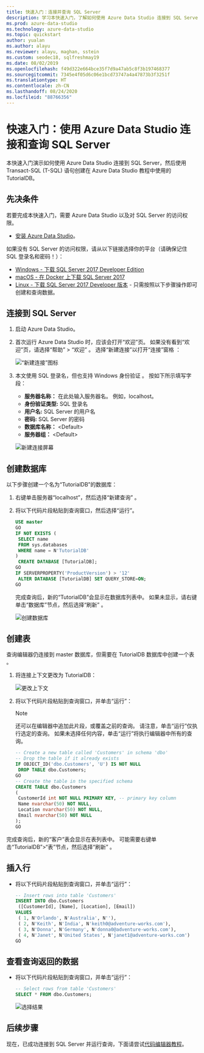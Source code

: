 ```yaml
---
title: 快速入门：连接并查询 SQL Server
description: 学习本快速入门，了解如何使用 Azure Data Studio 连接到 SQL Server，然后使用 Transact-SQL (T-SQL) 语句来创建数据库。
ms.prod: azure-data-studio
ms.technology: azure-data-studio
ms.topic: quickstart
author: yualan
ms.author: alayu
ms.reviewer: alayu, maghan, sstein
ms.custom: seodec18, sqlfreshmay19
ms.date: 08/02/2019
ms.openlocfilehash: f49d322e664bce35f7d9a47ab5c8f3b197468377
ms.sourcegitcommit: 7345e4f05d6c06e1bcd73747a4a47873b3f3251f
ms.translationtype: HT
ms.contentlocale: zh-CN
ms.lasthandoff: 08/24/2020
ms.locfileid: "88766356"
---
```

# <a name="quickstart-use-azure-data-studio-to-connect-and-query-sql-server"></a>快速入门：使用 Azure Data Studio 连接和查询 SQL Server

本快速入门演示如何使用 Azure Data Studio 连接到 SQL Server，然后使用 Transact-SQL (T-SQL) 语句创建在 Azure Data Studio 教程中使用的 TutorialDB。

## <a name="prerequisites"></a>先决条件

若要完成本快速入门，需要 Azure Data Studio 以及对 SQL Server 的访问权限。

- [安装 Azure Data Studio](./download-azure-data-studio.md?view=sql-server-ver15)。

如果没有 SQL Server 的访问权限，请从以下链接选择你的平台（请确保记住 SQL 登录名和密码！）：

- [Windows - 下载 SQL Server 2017 Developer Edition](https://www.microsoft.com/sql-server/sql-server-downloads)
- [macOS - 在 Docker 上下载 SQL Server 2017](../linux/quickstart-install-connect-docker.md)
- [Linux - 下载 SQL Server 2017 Developer 版本](../linux/sql-server-linux-overview.md#install) - 只需按照以下步骤操作即可创建和查询数据。

## <a name="connect-to-a-sql-server"></a>连接到 SQL Server

1. 启动 Azure Data Studio。

2. 首次运行 Azure Data Studio 时，应该会打开“欢迎”页。 如果没有看到“欢迎”页，请选择“帮助” > “欢迎”  。 选择“新建连接”以打开“连接”窗格 ：

   ![“新建连接”图标](media/quickstart-sql-server/new-connection-icon.png)

3. 本文使用 SQL 登录名，但也支持 Windows 身份验证 。 按如下所示填写字段：

   - **服务器名称：** 在此处输入服务器名。 例如，localhost。
   - **身份验证类型:** SQL 登录名
   - **用户名:** SQL Server 的用户名
   - **密码:** SQL Server 的密码
   - **数据库名称：** \<Default\>
   - **服务器组：** \<Default\>

   ![新建连接屏幕](media/quickstart-sql-server/new-connection-screen.png)

## <a name="create-a-database"></a>创建数据库

以下步骤创建一个名为“TutorialDB”的数据库：

1. 右键单击服务器“localhost”，然后选择“新建查询” 。

2. 将以下代码片段粘贴到查询窗口，然后选择“运行”。

    ```sql
    USE master
    GO
    IF NOT EXISTS (
     SELECT name
     FROM sys.databases
     WHERE name = N'TutorialDB'
    )
     CREATE DATABASE [TutorialDB];
    GO
    IF SERVERPROPERTY('ProductVersion') > '12'
     ALTER DATABASE [TutorialDB] SET QUERY_STORE=ON;
    GO
    ```

   完成查询后，新的“TutorialDB”会显示在数据库列表中。 如果未显示，请右键单击“数据库”节点，然后选择“刷新” 。

   ![创建数据库](media/quickstart-sql-server/create-database.png)

## <a name="create-a-table"></a>创建表

查询编辑器仍连接到 master 数据库，但需要在 TutorialDB 数据库中创建一个表 。

1. 将连接上下文更改为 TutorialDB：

   ![更改上下文](media/quickstart-sql-server/change-context.png)

2. 将以下代码片段粘贴到查询窗口，并单击“运行”：

   > [!NOTE]
   > 还可以在编辑器中追加此片段，或覆盖之前的查询。 请注意，单击“运行”仅执行选定的查询。 如果未选择任何内容，单击“运行”将执行编辑器中所有的查询。

    ```sql
    -- Create a new table called 'Customers' in schema 'dbo'
    -- Drop the table if it already exists
    IF OBJECT_ID('dbo.Customers', 'U') IS NOT NULL
     DROP TABLE dbo.Customers;
    GO
    -- Create the table in the specified schema
    CREATE TABLE dbo.Customers
    (
     CustomerId int NOT NULL PRIMARY KEY, -- primary key column
     Name nvarchar(50) NOT NULL,
     Location nvarchar(50) NOT NULL,
     Email nvarchar(50) NOT NULL
    );
    GO
    ```

完成查询后，新的“客户”表会显示在表列表中。 可能需要右键单击“TutorialDB”>“表”节点，然后选择“刷新” 。

## <a name="insert-rows"></a>插入行

- 将以下代码片段粘贴到查询窗口，并单击“运行”：

    ```sql
    -- Insert rows into table 'Customers'
    INSERT INTO dbo.Customers
     ([CustomerId], [Name], [Location], [Email])
    VALUES
     ( 1, N'Orlando', N'Australia', N''),
     ( 2, N'Keith', N'India', N'keith0@adventure-works.com'),
     ( 3, N'Donna', N'Germany', N'donna0@adventure-works.com'),
     ( 4, N'Janet', N'United States', N'janet1@adventure-works.com')
    GO
    ```

## <a name="view-the-data-returned-by-a-query"></a>查看查询返回的数据

 - 将以下代码片段粘贴到查询窗口，并单击“运行”：

   ```sql
   -- Select rows from table 'Customers'
   SELECT * FROM dbo.Customers;
   ```

   ![选择结果](media/quickstart-sql-server/select-results.png)

## <a name="next-steps"></a>后续步骤

现在，已成功连接到 SQL Server 并运行查询，下面请尝试[代码编辑器教程](tutorial-sql-editor.md)。